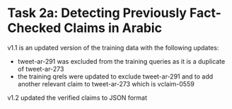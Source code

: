 # Task 2a: Detecting Previously Fact-Checked Claims in Arabic
v1.1 is an updated version of the training data with the following updates:
* tweet-ar-291 was excluded from the training queries as it is a duplicate of tweet-ar-273
* the training qrels were updated to exclude tweet-ar-291 and to add another relevant claim to tweet-ar-273 which is vclaim-0559

v1.2 updated the verified claims to JSON format
